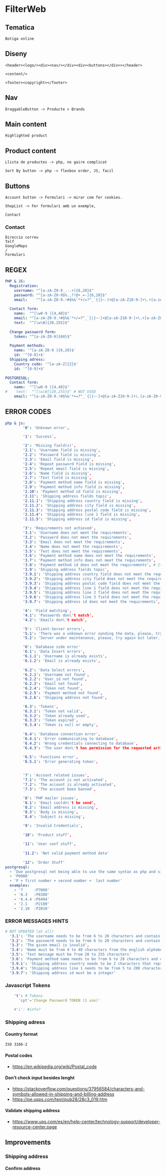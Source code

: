 # FilterWeb

## Tematica

	Botiga online

## Diseny

	<header><logo/><div><nav/></div><div><buttons></div>></header>

	<content/>

	<footer><copyright></footer>

## Nav

	DraggableButton -> Producte > Brands

## Main content

	Highlighted product

## Product content

	Llista de productes -> php, no gaire complicat

	Sort By button -> php -> flexbox order, JS, facil

## Buttons 

	Account button -> Formulari -> mirar com fer cookies.

	ShopList -> Fer formulari amb un exemple,

	Contact

### Contact

	Direccio correu
	Telf
	GoogleMaps
	/
	Formulari



## REGEX

[comment]: <> (https://www.postgresql.org/docs/current/functions-matching.html#FUNCTIONS-POSIX-REGEXP)
```yaml
PHP & JS:
  Registration:
    username: "^[a-zA-Z0-9_.-.+]{6,20}$"
    password: "^[a-zA-Z0-9$%.,?!@+_=-]{6,20}$"
    email:    "^[a-zA-Z0-9.!#$%&'*+/=?^_`{|}~-]+@[a-zA-Z10-9-]+\.+[a-zA-Z0-9-]+$"
    
  Contact form:
    name:  "^[\w0-9 ]{4,40}$"
    email: "^[a-zA-Z0-9.!#$%&'*+/=?^_`{|}~-]+@[a-zA-Z10-9-]+\.+[a-zA-Z0-9-]+$"
    text:  "^[\w\W]{20,255}$"
    
  Change password form:
    token: "^[a-zA-Z0-9]{60}$"
    
  Payment methods:
    name: '^[a-zA-Z0-9 ]{6,20}$'
    id: '^[0-9]+$'
  Shipping adress:
    Country code: '^[a-zA-Z]{2}$'
    id: '^[0-9]+$'
    
POSTGRESQL:
  Contact form:
    name:  "^[\w0-9 ]{4,40}$"
#    text:  "^[\w\W]{20,255}$" # NOT USED
    email: "^[a-zA-Z0-9.!#$%&'*+=?^_`{|}~-]+@[a-zA-Z10-9-]+\.[a-zA-Z0-9-]+$"  
```

## ERROR CODES

```yaml
php & js:
        '0': 'Unknown error',

        '1': 'Success',

        '2': 'Missing field(s)',
        '2.1': 'Username field is missing',
        '2.2': 'Password field is missing',
        '2.3': 'Email field is missing',
        '2.4': 'Repeat password field is missing',
        '2.5': 'Repeat email field is missing',
        '2.6': 'Name field is missing',
        '2.7': 'Text field is missing',
        '2.8': 'Payment method name field is missing',
        '2.9': 'Payment method info field is missing',
        '2.10': 'Payment method id field is missing',
        '2.11': 'Shipping address fields topic',
        '2.11.1': 'Shipping address country field is missing',
        '2.11.2': 'Shipping address city field is missing',
        '2.11.3': 'Shipping address postal code field is missing',
        '2.11.4': 'Shipping address line 1 field is missing',
        '2.11.5': 'Shipping address id field is missing',

        '3': 'Requirements not achieved',
        '3.1': 'Username does not meet the requirements',
        '3.2': 'Password does not meet the requirements',
        '3.3': 'Email does not meet the requirements',
        '3.4': 'Name does not meet the requirements',
        '3.5': 'Text does not meet the requirements',
        '3.6': 'Payment method name does not meet the requirements',
        '3.7': 'Payment method info does not meet the requirements',
        '3.8': 'Payment method id does not meet the requirements', # It's a numeric value only
        '3.9': 'Shipping address fields topic',
        '3.9.1': 'Shipping address country field does not meet the requirements',
        '3.9.2': 'Shipping address city field does not meet the requirements',
        '3.9.3': 'Shipping address postal code field does not meet the requirements',
        '3.9.4': 'Shipping address line 1 field does not meet the requirements',
        '3.9.5': 'Shipping address line 2 field does not meet the requirements',
        '3.9.6': 'Shipping address line 3 field does not meet the requirements',
        '3.9.7': 'Shipping address id does not meet the requirements', # It's a numeric value only

        '4': 'Field matching',
        '4.1': 'Passwords don\'t match',
        '4.2': 'Emails don\'t match',

        '5': 'Client-Server errors',
        '5.1': 'There was a unknown error sending the data, please, try again bit later, if this error is consistent please contact an administrator.',
        '5.2': 'Server under maintenance, please, try again bit later.'

        '6': 'Database side error'
        '6.1': 'Data Insert errors',
        '6.1.1': 'Username is already exists',
        '6.1.2': 'Email is already exists',
          
        '6.2': 'Data Select errors',
        '6.2.1': 'Username not found',
        '6.2.2': 'User_id not found',
        '6.2.3': 'Email not found',
        '6.2.4': 'Token not found',
        '6.2.5': 'Payment method not found',
        '6.2.6': 'Shipping address not found',

        '6.3': 'Tokens',
        '6.3.1': 'Token not valid',
        '6.3.2': 'Token already used',
        '6.3.3': 'Token expired',
        '6.3.4': 'Token is null or empty',
        
        '6.4': 'Database connection error',
        '6.4.1': 'Error communicating to database',
        '6.4.2': 'Wrong credentials connecting to database',
        '6.4.3': 'The user don\'t has permission for the requested action(s)',
          
        '6.5': 'Functions error',
        '6.5.1': 'Error generating token',
        

        '7': 'Account related issues',
        '7.1': 'The account is not activated',
        '7.2': 'The account is already activated',
        '7.3': 'The account been banned', 
        
        '8': 'PHP mailer issues',
        '8.1': 'Email couldn\'t be send',
        '8.2': 'Email address is missing',
        '8.3': 'Body is missing',
        '8.4': 'Subject is missing',

        '9': 'Invalid Credentials',
          
        '10': 'Product stuff',
          
        '11': 'User conf stuff',
        
        '11.2': 'Not valid payment method data'
        
        '12': 'Order Stuff'
postgresql:
  - 'Due postgresql not being able to use the same syntax as php and since the error codes seems easy to read using the syntax already done, it's been decided to leave the php and js codes as they, while using a similar (but valid) syntax for postgresql.'
  - 'P0000'
  - 'P + first number + second number +  last number'
  examples:
    - '7     :P7000'
    - '8.3   :P8300'
    - '6.4.4 :P6404'
    - '2.1   :P2100'   
    - '2.10  :P2010'   
```

### ERROR MESSAGES HINTS

```yaml
# NOT UPDATED (at all)
  '3.1': 'The username needs to be from 6 to 20 characters and contain only the following allowed characters:\nLetters from a to z (upper and lower case)\nNumbers from 0 to 9\nSpecial characters "_-+."',
  '3.2': 'The password needs to be from 6 to 20 characters and contain only the following allowed characters:\nLetters from a to z (upper and lower case)\nNumbers from 0 to 9\nSpecial characters "$%/.,?!@+_=-"',
  '3.3': 'The given email is invalid',
  '3.4': 'Name must be from 4 to 40 characters from the english alphabet or numbers',
  '3.5': 'Text message must be from 20 to 255 characters'
  '3.6': 'Payment method name needs to be from 6 to 20 characters and contain only the following allowed characters:\nLetters from a to z (upper and lower case)\nNumbers from 0 to 9 and/or spaces or _'
  '3.9.1': 'Shipping address country needs to be 2 characters that represent the country following the standard ISO 3166-2'
  '3.9.4': 'Shipping address line 1 needs to be from 5 to 200 characters'
  '3.9.7': 'Shipping address id must be a integer'
```

### Javascript Tokens

```yaml
    't': # Tokens
      'cpt'='Change Password TOKEN (1 use)'
     
    #'i': #info?

```

### Shipping adress

#### Country format
    ISO 3166-2

#### Postal codes 
- https://en.wikipedia.org/wiki/Postal_code

#### Don't check input besides lenght
- https://stackoverflow.com/questions/37956584/characters-and-symbols-allowed-in-shipping-and-billing-address
- https://pe.usps.com/text/pub28/28c3_019.htm

#### Validate shipping address
- https://www.ups.com/es/en/help-center/technology-support/developer-resource-center.page


## Improvements

### Shipping address

#### Confirm address